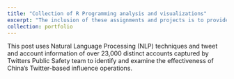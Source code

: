 ```yaml
---
title: "Collection of R Programming analysis and visualizations"
excerpt: "The inclusion of these assignments and projects is to provide an idea on my abilities in R"
collection: portfolio
---
```


This post uses Natural Language Processing (NLP) techniques and tweet and account information of over 23,000 distinct accounts captured by Twitters Public Safety team to identify and examine the effectiveness of China’s Twitter-based influence operations.  
